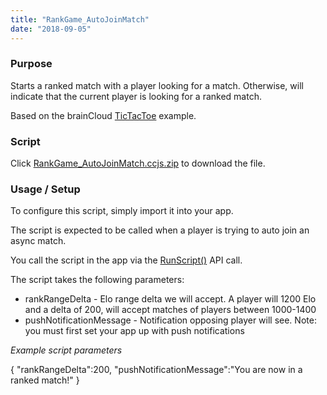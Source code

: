 ```yaml
---
title: "RankGame_AutoJoinMatch"
date: "2018-09-05"
---
```


### Purpose

Starts a ranked match with a player looking for a match. Otherwise, will indicate that the current player is looking for a ranked match.

Based on the brainCloud [TicTacToe](https://github.com/getbraincloud/examples-unity) example.

### Script

Click [RankGame\_AutoJoinMatch.ccjs.zip](https://getbraincloud.com/apidocs/wp-content/uploads/2022/10/RankGame_AutoJoinMatch.ccjs_.zip) to download the file.

### Usage / Setup

To configure this script, simply import it into your app.

The script is expected to be called when a player is trying to auto join an async match.

You call the script in the app via the [RunScript()](https://getbraincloud.com/apidocs/apiref/index.html#capi-script-runscript) API call.

The script takes the following parameters:

- rankRangeDelta - Elo range delta we will accept. A player will 1200 Elo and a delta of 200, will accept matches of players between 1000-1400
- pushNotificationMessage - Notification opposing player will see. Note: you must first set your app up with push notifications

_Example script parameters_

{ 
   "rankRangeDelta":200,
   "pushNotificationMessage":"You are now in a ranked match!"
}
